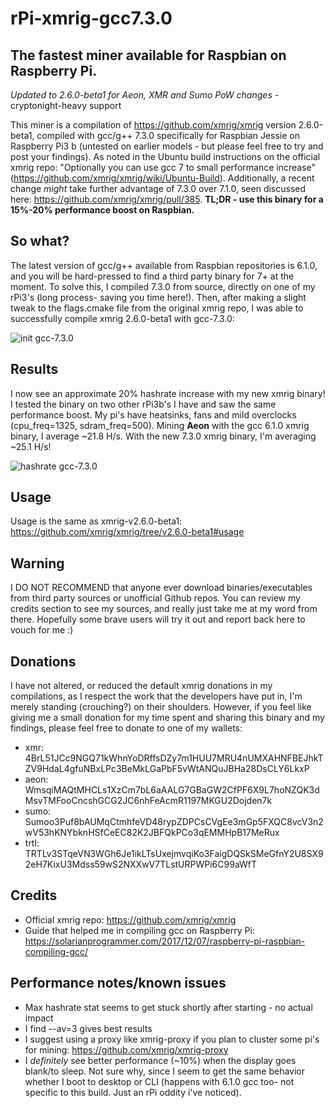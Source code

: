 # rPi-xmrig-gcc7.3.0
## The fastest miner available for Raspbian on Raspberry Pi.
*Updated to 2.6.0-beta1 for Aeon, XMR and Sumo PoW changes* - cryptonight-heavy support

This miner is a compilation of https://github.com/xmrig/xmrig version 2.6.0-beta1, compiled with gcc/g++ 7.3.0 specifically for Raspbian Jessie on Raspberry Pi3 b (untested on earlier models - but please feel free to try and post your findings). As noted in the Ubuntu build instructions on the official xmrig repo: "Optionally you can use gcc 7 to small performance increase" (https://github.com/xmrig/xmrig/wiki/Ubuntu-Build). Additionally, a recent change _might_ take further advantage of 7.3.0 over 7.1.0, seen discussed here: https://github.com/xmrig/xmrig/pull/385. **TL;DR - use this binary for a 15%-20% performance boost on Raspbian.**

## So what?

The latest version of gcc/g++ available from Raspbian repositories is 6.1.0, and you will be hard-pressed to find a third party binary for 7+ at the moment. To solve this, I compiled 7.3.0 from source, directly on one of my rPi3's (long process- saving you time here!). Then, after making a slight tweak to the flags.cmake file from the original xmrig repo, I was able to successfully compile xmrig 2.6.0-beta1 with gcc-7.3.0:

![init gcc-7.3.0](https://i.imgur.com/CV3gvNU.png)

## Results

I now see an approximate 20% hashrate increase with my new xmrig binary! I tested the binary on two other rPi3b's I have and saw the same performance boost. My pi's have heatsinks, fans and mild overclocks (cpu_freq=1325, sdram_freq=500). Mining **Aeon** with the gcc 6.1.0 xmrig binary, I average ~21.8 H/s. With the new 7.3.0 xmrig binary, I'm averaging ~25.1 H/s!

![hashrate gcc-7.3.0](https://i.imgur.com/84csjI4.png)

## Usage

Usage is the same as xmrig-v2.6.0-beta1: https://github.com/xmrig/xmrig/tree/v2.6.0-beta1#usage

## Warning

I DO NOT RECOMMEND that anyone ever download binaries/executables from third party sources or unofficial Github repos. You can review my credits section to see my sources, and really just take me at my word from there. Hopefully some brave users will try it out and report back here to vouch for me :)

## Donations

I have not altered, or reduced the default xmrig donations in my compilations, as I respect the work that the developers have put in, I'm merely standing (crouching?) on their shoulders. However, if you feel like giving me a small donation for my time spent and sharing this binary and my findings, please feel free to donate to one of my wallets:
* xmr: 4BrL51JCc9NGQ71kWhnYoDRffsDZy7m1HUU7MRU4nUMXAHNFBEJhkTZV9HdaL4gfuNBxLPc3BeMkLGaPbF5vWtANQuJBHa28DsCLY6LkxP
* aeon: WmsqiMAQtMHCLs1XzCm7bL6aAALG7GBaGW2CfPF6X9L7hoNZQK3dMsvTMFooCncshGCG2JC6nhFeAcmR1197MKGU2Dojden7k
* sumo: Sumoo3Puf8bAUMqCtmhfeVD48rypZDPCsCVgEe3mGp5FXQC8vcV3n2wV53hKNYbknHSfCeEC82K2JBFQkPCo3qEMMHpB17MeRux
* trtl: TRTLv3STqeVN3WGh6Je1ikLTsUxejmvqiKo3FaigDQSkSMeGfnY2U8SX92eH7KixU3Mdss59wS2NXXwV7TLstURPWPi6C99aWfT

## Credits
* Official xmrig repo: https://github.com/xmrig/xmrig
* Guide that helped me in compiling gcc on Raspberry Pi: https://solarianprogrammer.com/2017/12/07/raspberry-pi-raspbian-compiling-gcc/

## Performance notes/known issues
* Max hashrate stat seems to get stuck shortly after starting - no actual impact
* I find --av=3 gives best results
* I suggest using a proxy like xmrig-proxy if you plan to cluster some pi's for mining: https://github.com/xmrig/xmrig-proxy
* I _definitely_ see better performance (~10%) when the display goes blank/to sleep. Not sure why, since I seem to get the same behavior whether I boot to desktop or CLI (happens with 6.1.0 gcc too- not specific to this build. Just an rPi oddity i've noticed).
